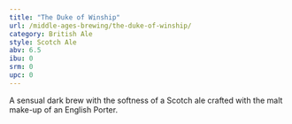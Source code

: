 ```yaml
---
title: "The Duke of Winship"
url: /middle-ages-brewing/the-duke-of-winship/
category: British Ale
style: Scotch Ale
abv: 6.5
ibu: 0
srm: 0
upc: 0
---
```

A sensual dark brew with the softness of a Scotch ale crafted with the malt make-up of an English Porter.
